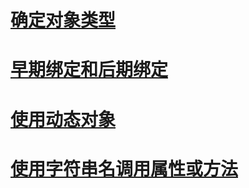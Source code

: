 # [确定对象类型](determining-object-type.md)
# [早期绑定和后期绑定](early-and-late-binding.md)
# [使用动态对象](working-with-dynamic-objects.md)
# [使用字符串名调用属性或方法](calling-a-property-or-method-using-a-string-name.md)
